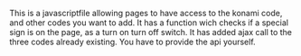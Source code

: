 This is a javascriptfile allowing pages to have access to the konami code, and other codes you want to add.
It has a function wich checks if a special sign is on the page, as a turn on turn off switch.
It has added ajax call to the three codes already existing.
You have to provide the api yourself.